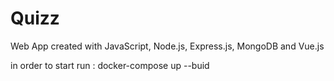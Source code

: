 # Quizz
Web App created with JavaScript, Node.js, Express.js, MongoDB and Vue.js


in order to start run : docker-compose up --buid
